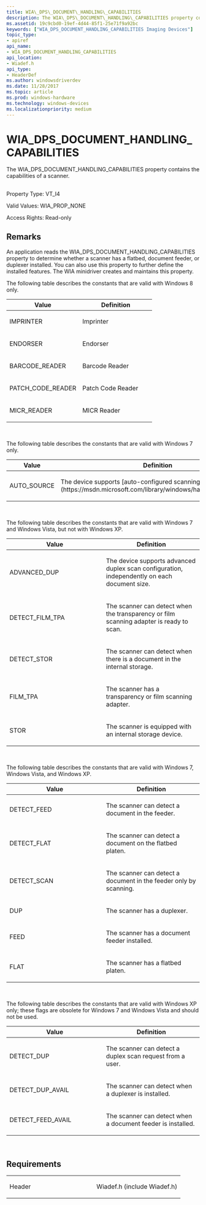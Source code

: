 ```yaml
---
title: WIA\_DPS\_DOCUMENT\_HANDLING\_CAPABILITIES
description: The WIA\_DPS\_DOCUMENT\_HANDLING\_CAPABILITIES property contains the capabilities of a scanner.
ms.assetid: 19c9cbd0-19ef-4d44-85f1-25e71f9a92bc
keywords: ["WIA_DPS_DOCUMENT_HANDLING_CAPABILITIES Imaging Devices"]
topic_type:
- apiref
api_name:
- WIA_DPS_DOCUMENT_HANDLING_CAPABILITIES
api_location:
- Wiadef.h
api_type:
- HeaderDef
ms.author: windowsdriverdev
ms.date: 11/28/2017
ms.topic: article
ms.prod: windows-hardware
ms.technology: windows-devices
ms.localizationpriority: medium
---
```


# WIA\_DPS\_DOCUMENT\_HANDLING\_CAPABILITIES


The WIA\_DPS\_DOCUMENT\_HANDLING\_CAPABILITIES property contains the capabilities of a scanner.

## <span id="ddk_wia_dps_document_handling_capabilities_si"></span><span id="DDK_WIA_DPS_DOCUMENT_HANDLING_CAPABILITIES_SI"></span>


Property Type: VT\_I4

Valid Values: WIA\_PROP\_NONE

Access Rights: Read-only

Remarks
-------

An application reads the WIA\_DPS\_DOCUMENT\_HANDLING\_CAPABILITIES property to determine whether a scanner has a flatbed, document feeder, or duplexer installed. You can also use this property to further define the installed features. The WIA minidriver creates and maintains this property.

The following table describes the constants that are valid with Windows 8 only.

<table>
<colgroup>
<col width="50%" />
<col width="50%" />
</colgroup>
<thead>
<tr class="header">
<th>Value</th>
<th>Definition</th>
</tr>
</thead>
<tbody>
<tr class="odd">
<td><p>IMPRINTER</p></td>
<td><p>Imprinter</p></td>
</tr>
<tr class="even">
<td><p>ENDORSER</p></td>
<td><p>Endorser</p></td>
</tr>
<tr class="odd">
<td><p>BARCODE_READER</p></td>
<td><p>Barcode Reader</p></td>
</tr>
<tr class="even">
<td><p>PATCH_CODE_READER</p></td>
<td><p>Patch Code Reader</p></td>
</tr>
<tr class="odd">
<td><p>MICR_READER</p></td>
<td><p>MICR Reader</p></td>
</tr>
</tbody>
</table>

 

The following table describes the constants that are valid with Windows 7 only.

<table>
<colgroup>
<col width="50%" />
<col width="50%" />
</colgroup>
<thead>
<tr class="header">
<th>Value</th>
<th>Definition</th>
</tr>
</thead>
<tbody>
<tr class="odd">
<td><p>AUTO_SOURCE</p></td>
<td><p>The device supports [auto-configured scanning](https://msdn.microsoft.com/library/windows/hardware/ff539393).</p></td>
</tr>
</tbody>
</table>

 

The following table describes the constants that are valid with Windows 7 and Windows Vista, but not with Windows XP.

<table>
<colgroup>
<col width="50%" />
<col width="50%" />
</colgroup>
<thead>
<tr class="header">
<th>Value</th>
<th>Definition</th>
</tr>
</thead>
<tbody>
<tr class="odd">
<td><p>ADVANCED_DUP</p></td>
<td><p>The device supports advanced duplex scan configuration, independently on each document size.</p></td>
</tr>
<tr class="even">
<td><p>DETECT_FILM_TPA</p></td>
<td><p>The scanner can detect when the transparency or film scanning adapter is ready to scan.</p></td>
</tr>
<tr class="odd">
<td><p>DETECT_STOR</p></td>
<td><p>The scanner can detect when there is a document in the internal storage.</p></td>
</tr>
<tr class="even">
<td><p>FILM_TPA</p></td>
<td><p>The scanner has a transparency or film scanning adapter.</p></td>
</tr>
<tr class="odd">
<td><p>STOR</p></td>
<td><p>The scanner is equipped with an internal storage device.</p></td>
</tr>
</tbody>
</table>

 

The following table describes the constants that are valid with Windows 7, Windows Vista, and Windows XP.

<table>
<colgroup>
<col width="50%" />
<col width="50%" />
</colgroup>
<thead>
<tr class="header">
<th>Value</th>
<th>Definition</th>
</tr>
</thead>
<tbody>
<tr class="odd">
<td><p>DETECT_FEED</p></td>
<td><p>The scanner can detect a document in the feeder.</p></td>
</tr>
<tr class="even">
<td><p>DETECT_FLAT</p></td>
<td><p>The scanner can detect a document on the flatbed platen.</p></td>
</tr>
<tr class="odd">
<td><p>DETECT_SCAN</p></td>
<td><p>The scanner can detect a document in the feeder only by scanning.</p></td>
</tr>
<tr class="even">
<td><p>DUP</p></td>
<td><p>The scanner has a duplexer.</p></td>
</tr>
<tr class="odd">
<td><p>FEED</p></td>
<td><p>The scanner has a document feeder installed.</p></td>
</tr>
<tr class="even">
<td><p>FLAT</p></td>
<td><p>The scanner has a flatbed platen.</p></td>
</tr>
</tbody>
</table>

 

The following table describes the constants that are valid with Windows XP only; these flags are obsolete for Windows 7 and Windows Vista and should not be used.

<table>
<colgroup>
<col width="50%" />
<col width="50%" />
</colgroup>
<thead>
<tr class="header">
<th>Value</th>
<th>Definition</th>
</tr>
</thead>
<tbody>
<tr class="odd">
<td><p>DETECT_DUP</p></td>
<td><p>The scanner can detect a duplex scan request from a user.</p></td>
</tr>
<tr class="even">
<td><p>DETECT_DUP_AVAIL</p></td>
<td><p>The scanner can detect when a duplexer is installed.</p></td>
</tr>
<tr class="odd">
<td><p>DETECT_FEED_AVAIL</p></td>
<td><p>The scanner can detect when a document feeder is installed.</p></td>
</tr>
</tbody>
</table>

 

Requirements
------------

<table>
<colgroup>
<col width="50%" />
<col width="50%" />
</colgroup>
<tbody>
<tr class="odd">
<td><p>Header</p></td>
<td>Wiadef.h (include Wiadef.h)</td>
</tr>
</tbody>
</table>

 

 






